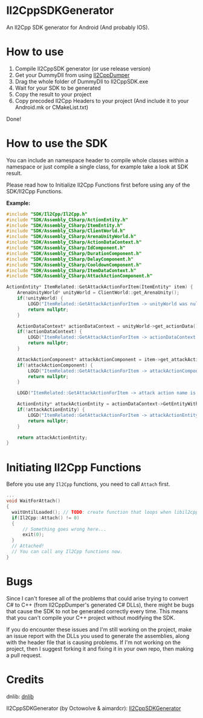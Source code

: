 # Il2CppSDKGenerator
An Il2Cpp SDK generator for Android (And probably IOS).

# How to use
1. Compile Il2CppSDK generator (or use release version)
2. Get your DummyDll from using [Il2CppDumper](https://github.com/Perfare/Il2CppDumper/)
3. Drag the whole folder of DummyDll to Il2CppSDK.exe
4. Wait for your SDK to be generated
5. Copy the result to your project
6. Copy precoded Il2Cpp Headers to your project (And include it to your Android.mk or CMakeList.txt)

Done!

# How to use the SDK
You can include an namespace header to compile whole classes within a namespace or just compile a single class, for example take a look at SDK result.

Please read how to Initialize Il2Cpp Functions first before using any of the SDK/Il2Cpp Functions.

**Example:**
```c++
#include "SDK/Il2Cpp/Il2Cpp.h"
#include "SDK/Assembly_CSharp/ActionEntity.h"
#include "SDK/Assembly_CSharp/ItemEntity.h"
#include "SDK/Assembly_CSharp/ClientWorld.h"
#include "SDK/Assembly_CSharp/ArenaUnityWorld.h"
#include "SDK/Assembly_CSharp/ActionDataContext.h"
#include "SDK/Assembly_CSharp/IdComponent.h"
#include "SDK/Assembly_CSharp/DurationComponent.h"
#include "SDK/Assembly_CSharp/DelayComponent.h"
#include "SDK/Assembly_CSharp/CooldownComponent.h"
#include "SDK/Assembly_CSharp/ItemDataContext.h"
#include "SDK/Assembly_CSharp/AttackActionComponent.h"

ActionEntity* ItemRelated::GetAttackActionForItem(ItemEntity* item) {
    ArenaUnityWorld* unityWorld = ClientWorld::get_ArenaUnity();
    if(!unityWorld) {
        LOGD("ItemRelated::GetAttackActionForItem -> unityWorld was null");
        return nullptr;
    }

    ActionDataContext* actionDataContext = unityWorld->get_actionData();
    if(!actionDataContext) {
        LOGD("ItemRelated::GetAttackActionForItem -> actionDataContext was null");
        return nullptr;
    }

    AttackActionComponent* attackActionComponent = item->get_attackAction();
    if(!attackActionComponent) {
        LOGD("ItemRelated::GetAttackActionForItem -> attackActionComponent was null");
        return nullptr;
    }

    LOGD("ItemRelated::GetAttackActionForItem -> attack action name is %s", GetUTF8StringFromNETString(attackActionComponent->f_Name()).c_str());

    ActionEntity* attackActionEntity = actionDataContext->GetEntityWithBlueprint(attackActionComponent->f_Name(), ActionDataContext::genericMethodAddrs["DataContext<ActionEntity>$$GetEntityWithBlueprintOrCreate"]);
    if(!attackActionEntity) {
        LOGD("ItemRelated::GetAttackActionForItem -> attackActionEntity was null");
        return nullptr;
    }

    return attackActionEntity;
}
```
# Initiating Il2Cpp Functions
Before you use any `Il2Cpp` functions, you need to call `Attach` first.

```c++
...
void WaitForAttach()
{
  waitUntilLoaded(); // TODO: create function that loops when libil2cpp.so is not loaded yet.
  if(Il2Cpp::Attach() != 0)
  {
      // Something goes wrong here...
      exit(0);
  }
  // Attached!
  // You can call any Il2Cpp functions now.
}
```
# Bugs
Since I can't foresee all of the problems that could arise trying to convert C# to C++ (from Il2CppDumper's generated C# DLLs), there might be bugs that cause the SDK to not be generated correctly every time. This means that you can't compile your C++ project without modifying the SDK.

If you do encounter these issues and I'm still working on the project, make an issue report with the DLLs you used to generate the assemblies, along with the header file that is causing problems.
If I'm not working on the project, then I suggest forking it and fixing it in your own repo, then making a pull request.

# Credits
dnlib: [dnlib](https://github.com/0xd4d/dnlib)

Il2CppSDKGenerator (by Octowolve & aimardcr): [Il2CppSDKGenerator](https://github.com/Octowolve/Il2CppSDKGenerator/tree/master/Il2CppSDK)
